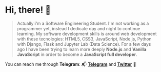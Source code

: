 # Hi, there! 👋 

> Actually i'm a Software Engineering Student. I'm not working as a programmer yet, instead I dedicate day and night to continue learning. My software development skills is around web development with these tecnologies: HTML5, CSS3, JavaScript, Node.js, Python with Django, Flask and Jupyter Lab (Data Science). For a few days ago I have been trying to learn more deeply **Node.js** and **Vanilla JavaScript** in order to become a **JavaScript full developer**.

You can reach me through **Telegram**: 📬 [**Telegram**](https://t.me/jaimeviloriogreen) and [**Twitter**](https://twitter.com/jviloriogreen) 📌


